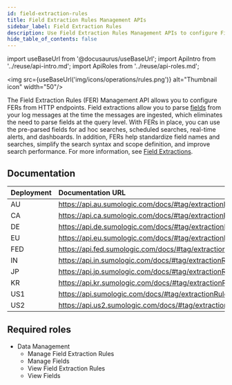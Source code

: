 ```yaml
---
id: field-extraction-rules
title: Field Extraction Rules Management APIs
sidebar_label: Field Extraction Rules
description: Use Field Extraction Rules Management APIs to configure Field Extraction Rules.
hide_table_of_contents: false
---
```


import useBaseUrl from '@docusaurus/useBaseUrl';
import ApiIntro from '../reuse/api-intro.md';
import ApiRoles from '../reuse/api-roles.md';

<img src={useBaseUrl('img/icons/operations/rules.png')} alt="Thumbnail icon" width="50"/>

The Field Extraction Rules (FER) Management API allows you to configure FERs from HTTP endpoints. Field extractions allow you to parse [fields](/docs/manage/fields) from your log messages at the time the messages are ingested, which eliminates the need to parse fields at the query level. With FERs in place, you can use the pre-parsed fields for ad hoc searches, scheduled searches, real-time alerts, and dashboards. In addition, FERs help standardize field names and searches, simplify the search syntax and scope definition, and improve search performance. For more information, see [Field Extractions](/docs/manage/field-extractions).

## Documentation

<ApiIntro/>

| Deployment | Documentation URL                                                |
|:------------|:------------------------------------------------------------------|
| AU         | https://api.au.sumologic.com/docs/#tag/extractionRuleManagement  |
| CA         | https://api.ca.sumologic.com/docs/#tag/extractionRuleManagement  |
| DE         | https://api.de.sumologic.com/docs/#tag/extractionRuleManagement  |
| EU         | https://api.eu.sumologic.com/docs/#tag/extractionRuleManagement  |
| FED        | https://api.fed.sumologic.com/docs/#tag/extractionRuleManagement |
| IN         | https://api.in.sumologic.com/docs/#tag/extractionRuleManagement  |
| JP         | https://api.jp.sumologic.com/docs/#tag/extractionRuleManagement  |
| KR         | https://api.kr.sumologic.com/docs/#tag/extractionRuleManagement  |
| US1        | https://api.sumologic.com/docs/#tag/extractionRuleManagement     |
| US2        | https://api.us2.sumologic.com/docs/#tag/extractionRuleManagement |

## Required roles

<ApiRoles/>

* Data Management
    * Manage Field Extraction Rules
    * Manage Fields
    * View Field Extraction Rules
    * View Fields